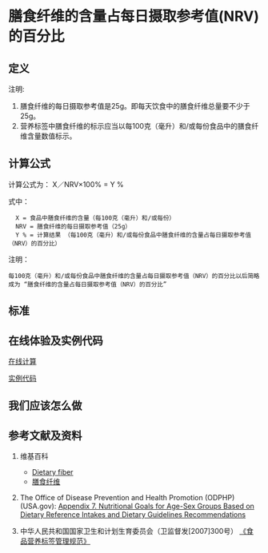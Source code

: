 # 膳食纤维的含量占每日摄取参考值(NRV)的百分比

## 定义

注明:

1. 膳食纤维的每日摄取参考值是25g。即每天饮食中的膳食纤维总量要不少于25g。
2. 营养标签中膳食纤维的标示应当以每100克（毫升）和/或每份食品中的膳食纤维含量数值标示。

## 计算公式

计算公式为： X／NRV×100% = Y %	

式中： 

	  X = 食品中膳食纤维的含量（每100克（毫升）和/或每份）	  
      NRV = 膳食纤维的每日摄取参考值（25g）
	  Y % = 计算结果 （每100克（毫升）和/或每份食品中膳食纤维的含量占每日摄取参考值（NRV）的百分比）

注明：

	每100克（毫升）和/或每份食品中膳食纤维的含量占每日摄取参考值（NRV）的百分比以后简略成为 “膳食纤维的含量占每日摄取参考值（NRV）的百分比”	

## 标准

## 在线体验及实例代码

[在线计算](https://jsfiddle.net/quanbinn/5eepy85p/)

[实例代码](https://github.com/quanbinn/Basic-Health-Knowledge-We-Need-To-Learn/tree/master/code/%E4%BD%93%E9%AA%8C%E8%90%A5%E5%85%BB%E7%B4%A0%E7%9A%84%E5%90%AB%E9%87%8F%E5%8D%A0%E6%AF%8F%E6%97%A5%E6%91%84%E5%8F%96%E5%8F%82%E8%80%83%E5%80%BC(NRV)%E7%9A%84%E7%99%BE%E5%88%86%E6%AF%94/%E8%86%B3%E9%A3%9F%E7%BA%A4%E7%BB%B4)

## 我们应该怎么做

## 参考文献及资料

1. 维基百科
	- [Dietary fiber](https://en.wikipedia.org/wiki/Dietary_fiber)
	- [膳食纤维](https://zh.wikipedia.org/wiki/%E8%86%B3%E9%A3%9F%E7%BA%96%E7%B6%AD)

2. The Office of Disease Prevention and Health Promotion (ODPHP) (USA.gov): [Appendix 7. Nutritional Goals for Age-Sex Groups Based on Dietary Reference Intakes and Dietary Guidelines Recommendations](https://health.gov/dietaryguidelines/2015/guidelines/appendix-7/)

3. 中华人民共和国国家卫生和计划生育委员会（卫监督发[2007]300号） [《食品营养标签管理规范》](http://www.nhfpc.gov.cn/sps/s3593/200804/e6c1613d28004cf095546ab84723834b.shtml)

